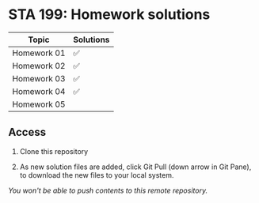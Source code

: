 # STA 199: Homework solutions


| Topic       | Solutions               |
|-------------|-------------------------|
| Homework 01 | :white_check_mark:      |
| Homework 02 | :white_check_mark:      |
| Homework 03 | :white_check_mark:      |
| Homework 04 | :white_check_mark:      |
| Homework 05 |                         |


## Access

1. Clone this repository

2. As new solution files are added, click Git Pull (down arrow in Git Pane),
   to download the new files to your local system.

*You won't be able to push contents to this remote repository.*
